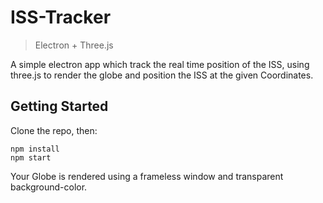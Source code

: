 # ISS-Tracker
> Electron + Three.js

A simple electron app which track the real time position of the ISS,
using three.js to render the globe and position the ISS at the given Coordinates.

## Getting Started

Clone the repo, then:
```
npm install
npm start
```
Your Globe is rendered using a frameless window and transparent background-color.
